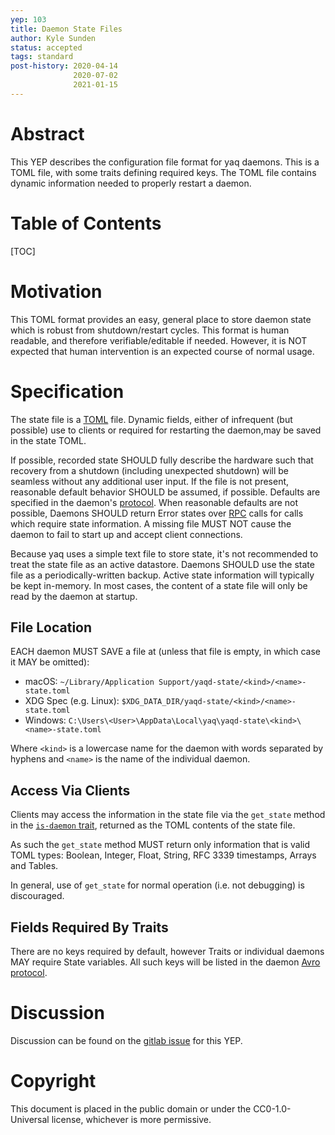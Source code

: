 ```yaml
---
yep: 103
title: Daemon State Files
author: Kyle Sunden
status: accepted
tags: standard
post-history: 2020-04-14
              2020-07-02
              2021-01-15
---
```


# Abstract

This YEP describes the configuration file format for yaq daemons.
This is a TOML file, with some traits defining required keys.
The TOML file contains dynamic information needed to properly restart a daemon.

# Table of Contents

[TOC]

# Motivation

This TOML format provides an easy, general place to store daemon state which is robust from shutdown/restart cycles.
This format is human readable, and therefore verifiable/editable if needed.
However, it is NOT expected that human intervention is an expected course of normal usage.

# Specification

The state file is a [TOML](https://github.com/toml-lang/toml) file.
Dynamic fields, either of infrequent (but possible) use to clients or required for restarting the daemon,may be saved in the state TOML.

If possible, recorded state SHOULD fully describe the hardware such that recovery from a shutdown (including unexpected shutdown) will be seamless without any additional user input.
If the file is not present, reasonable default behavior SHOULD be assumed, if possible.
Defaults are specified in the daemon's [protocol](../107).
When reasonable defaults are not possible, Daemons SHOULD return Error states over [RPC](../107) calls for calls which require state information.
A missing file MUST NOT cause the daemon to fail to start up and accept client connections.

Because yaq uses a simple text file to store state, it's not recommended to treat the state file as an active datastore.
Daemons SHOULD use the state file as a periodically-written backup.
Active state information will typically be kept in-memory.
In most cases, the content of a state file will only be read by the daemon at startup.

## File Location

EACH daemon MUST SAVE a file at (unless that file is empty, in which case it MAY be omitted):

- macOS: `~/Library/Application Support/yaqd-state/<kind>/<name>-state.toml`
- XDG Spec (e.g. Linux): `$XDG_DATA_DIR/yaqd-state/<kind>/<name>-state.toml`
- Windows: `C:\Users\<User>\AppData\Local\yaq\yaqd-state\<kind>\<name>-state.toml`

Where `<kind>` is a lowercase name for the daemon with words separated by hyphens and `<name>` is the name of the individual daemon.

## Access Via Clients

Clients may access the information in the state file via the `get_state` method in the [`is-daemon` trait](https://yaq.fyi/traits/is-daemon/), returned as the TOML contents of the state file.

As such the `get_state` method MUST return only information that is valid TOML types: Boolean, Integer, Float, String, RFC 3339 timestamps, Arrays and Tables.

In general, use of `get_state` for normal operation (i.e. not debugging) is discouraged.

## Fields Required By Traits

There are no keys required by default, however Traits or individual daemons MAY require State variables.
All such keys will be listed in the daemon [Avro protocol](../107).

# Discussion

Discussion can be found on the [gitlab issue](https://gitlab.com/yaq/yeps/-/issues/4) for this YEP.

# Copyright

This document is placed in the public domain or under the
CC0-1.0-Universal license, whichever is more permissive.

